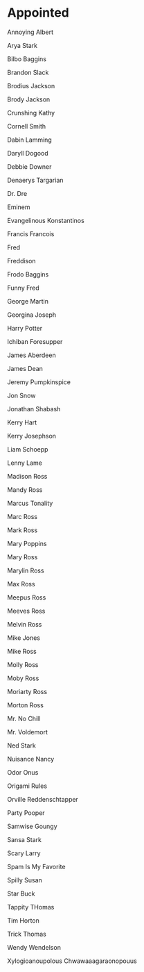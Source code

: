 # Appointed

Annoying Albert

Arya Stark

Bilbo Baggins

Brandon Slack

Brodius Jackson

Brody Jackson

Crunshing Kathy

Cornell Smith

Dabin Lamming

Daryll Dogood

Debbie Downer

Denaerys Targarian

Dr. Dre

Eminem

Evangelinous Konstantinos

Francis Francois

Fred

Freddison

Frodo Baggins

Funny Fred

George Martin

Georgina Joseph

Harry Potter

Ichiban Foresupper

James Aberdeen

James Dean

Jeremy Pumpkinspice

Jon Snow

Jonathan Shabash

Kerry Hart

Kerry Josephson

Liam Schoepp

Lenny Lame

Madison Ross

Mandy Ross

Marcus Tonality

Marc Ross

Mark Ross

Mary Poppins

Mary Ross

Marylin Ross

Max Ross

Meepus Ross

Meeves Ross

Melvin Ross

Mike Jones

Mike Ross

Molly Ross

Moby Ross

Moriarty Ross

Morton Ross

Mr. No Chill

Mr. Voldemort

Ned Stark

Nuisance Nancy

Odor Onus

Origami Rules

Orville Reddenschtapper

Party Pooper

Samwise Goungy

Sansa Stark

Scary Larry

Spam Is My Favorite

Spilly Susan

Star Buck

Tappity THomas

Tim Horton

Trick Thomas

Wendy Wendelson

Xylogioanoupolous Chwawaaagaraonopouus
